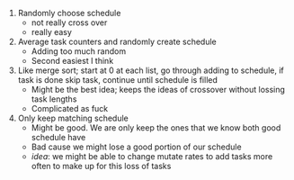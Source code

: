 1.  Randomly choose schedule
    - not really cross over
    - really easy
2.  Average task counters and randomly create schedule
    - Adding too much random
    - Second easiest I think
3.  Like merge sort; start at 0 at each list, go through adding to schedule, if
    task is done skip task, continue until schedule is filled
    - Might be the best idea; keeps the ideas of crossover without lossing task
        lengths
    - Complicated as fuck
4.  Only keep matching schedule
    - Might be good. We are only keep the ones that we know both good schedule
        have
    - Bad cause we might lose a good portion of our schedule
    - _idea_: we might be able to change mutate rates to add tasks more often
        to make up for this loss of tasks
